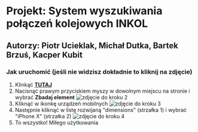 <h1> Projekt: System wyszukiwania połączeń kolejowych INKOL</h1>
<h2> Autorzy: Piotr Ucieklak, Michał Dutka, Bartek Brzuś, Kacper Kubit</h2>

<h3> Jak uruchomić (jeśli nie widzisz dokładnie to kliknij na zdjęcie)</h3>
<ol>
  <li>Klinkąć <b><a href="https://piotruci.github.io/INKOL" target="_blank">TUTAJ</a></b></li>  
  <li>Nacisnąć prawym przyciskiem myszy w dowolnym miejscu na stronie i wybrać <b>Zbadaj element</b>
  <img src="https://user-images.githubusercontent.com/92596468/149809018-90f11b65-b8ed-4e1c-9aec-c6cefae13204.png" alt="zdjęcie do kroku 2">
  </li>
  <li>Kliknąć w ikonkę urządzeń mobilnych
    <img src="https://user-images.githubusercontent.com/92596468/149804850-35824ba2-04d4-4a90-9a96-eae5aea86bb8.png" alt="zdjęcie do kroku 3">
  </li>

  <li>Następnie kliknąć w listę rozwijaną "dimensions" (strzałka 1) i wybrać "iPhone X" (strzałka 2)
    <img src="https://user-images.githubusercontent.com/92596468/149805479-2e4b8228-4c69-4f01-abbd-433da75cb47b.png" alt="zdjęcie do kroku 4">
</li>
  <li>To wszystko! Miłego użytkowania</li>
</ol>
